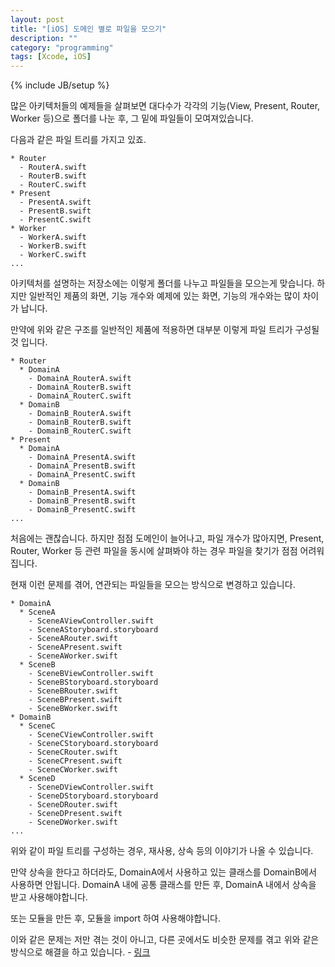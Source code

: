 ```yaml
---
layout: post
title: "[iOS] 도메인 별로 파일을 모으기"
description: ""
category: "programming"
tags: [Xcode, iOS]
---
```

{% include JB/setup %}

많은 아키텍처들의 예제들을 살펴보면 대다수가 각각의 기능(View, Present, Router, Worker 등)으로 폴더를 나눈 후, 그 밑에 파일들이 모여져있습니다.

다음과 같은 파일 트리를 가지고 있죠.

```
* Router
  - RouterA.swift
  - RouterB.swift
  - RouterC.swift
* Present
  - PresentA.swift
  - PresentB.swift
  - PresentC.swift
* Worker
  - WorkerA.swift
  - WorkerB.swift
  - WorkerC.swift
...
```

아키텍처를 설명하는 저장소에는 이렇게 폴더를 나누고 파일들을 모으는게 맞습니다. 하지만 일반적인 제품의 화면, 기능 개수와 예제에 있는 화면, 기능의 개수와는 많이 차이가 납니다.

만약에 위와 같은 구조를 일반적인 제품에 적용하면 대부분 이렇게 파일 트리가 구성될 것 입니다.

```
* Router
  * DomainA
    - DomainA_RouterA.swift
    - DomainA_RouterB.swift
    - DomainA_RouterC.swift
  * DomainB
    - DomainB_RouterA.swift
    - DomainB_RouterB.swift
    - DomainB_RouterC.swift
* Present
  * DomainA
    - DomainA_PresentA.swift
    - DomainA_PresentB.swift
    - DomainA_PresentC.swift
  * DomainB
    - DomainB_PresentA.swift
    - DomainB_PresentB.swift
    - DomainB_PresentC.swift 
...
```

처음에는 괜찮습니다. 하지만 점점 도메인이 늘어나고, 파일 개수가 많아지면, Present, Router, Worker 등 관련 파일을 동시에 살펴봐야 하는 경우 파일을 찾기가 점점 어려워집니다.

현재 이런 문제를 겪어, 연관되는 파일들을 모으는 방식으로 변경하고 있습니다.

```
* DomainA
  * SceneA
    - SceneAViewController.swift
    - SceneAStoryboard.storyboard
	- SceneARouter.swift
	- SceneAPresent.swift
	- SceneAWorker.swift
  * SceneB
    - SceneBViewController.swift
    - SceneBStoryboard.storyboard
	- SceneBRouter.swift
	- SceneBPresent.swift
	- SceneBWorker.swift
* DomainB
  * SceneC
	- SceneCViewController.swift
    - SceneCStoryboard.storyboard
	- SceneCRouter.swift
	- SceneCPresent.swift
	- SceneCWorker.swift
  * SceneD
	- SceneDViewController.swift
    - SceneDStoryboard.storyboard
	- SceneDRouter.swift
	- SceneDPresent.swift
	- SceneDWorker.swift
...
```

위와 같이 파일 트리를 구성하는 경우, 재사용, 상속 등의 이야기가 나올 수 있습니다.

만약 상속을 한다고 하더라도, DomainA에서 사용하고 있는 클래스를 DomainB에서 사용하면 안됩니다. DomainA 내에 공통 클래스를 만든 후, DomainA 내에서 상속을 받고 사용해야합니다.

또는 모듈을 만든 후, 모듈을 import 하여 사용해야합니다.

이와 같은 문제는 저만 겪는 것이 아니고, 다른 곳에서도 비슷한 문제를 겪고 위와 같은 방식으로 해결을 하고 있습니다. - [링크](https://medium.com/night-shift/i-let-my-ios-project-turn-into-chaos-fe52c8a73e14)

